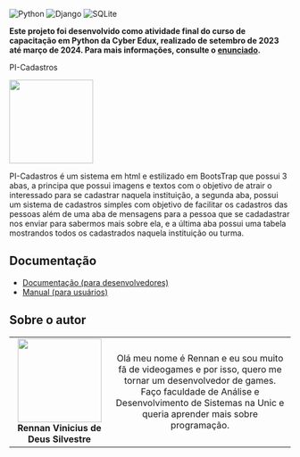 <!-- Adicione Badges das tecnologias que você usou aqui -->
<!-- Você pode encontrar badges aqui: https://github.com/Ileriayo/markdown-badges?tab=readme-ov-file#markdown-badges -->
![Python](https://img.shields.io/badge/python-3670A0?style=for-the-badge&logo=python&logoColor=ffdd54)
![Django](https://img.shields.io/badge/django-%23092E20.svg?style=for-the-badge&logo=django&logoColor=white)
![SQLite](https://img.shields.io/badge/sqlite-%2307405e.svg?style=for-the-badge&logo=sqlite&logoColor=white)

**Este projeto foi desenvolvido como atividade final do curso de capacitação em Python da Cyber Edux, realizado de setembro de 2023 até março de 2024. Para mais informações, consulte o [enunciado](ENUNCIADO.md).**

PI-Cadastros

<!-- Substitua a seguinte imagem por uma logo do seu projeto -->
<img src="C:\Users\xtrem\Downloads\foto logo.jpg" width="150px">

<!-- Substitua o seguinte parágrafo por um resumo do seu projeto: -->
PI-Cadastros é um sistema em html e estilizado em BootsTrap que possui 3 abas, a principa  que possui imagens e textos com o objetivo de atrair o interessado para se cadastrar naquela instituição, a segunda aba, possui um sistema de cadastros simples com objetivo de facilitar os cadastros das pessoas além de uma aba de mensagens para a pessoa que se cadadastrar nos enviar para sabermos mais sobre ela, e a última aba possui uma tabela mostrandos todos os cadastrados naquela instituição ou turma.

## Documentação

* [Documentação (para desenvolvedores)](DOCUMENTACAO.md)
* [Manual (para usuários)](MANUAL.md)

## Sobre o autor

<!-- Coloque seu nome, uma foto sua e uma pequena bio sobre você na seguinte tabela: -->
|  |  |
|:-------------:|:------------------------------------------------------------:|
|  <img src="C:\Users\xtrem\Downloads\foto perfil.jpg" width="150px"></br> **Rennan Vinicius de Deus Silvestre** | Olá meu nome é Rennan e eu sou muito fã de videogames e por isso, quero me tornar um desenvolvedor de games. Faço faculdade de Análise e Desenvolvimento de Sistemas na Unic e queria aprender mais sobre programação.

